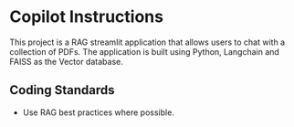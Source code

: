 # Copilot Instructions

This project is a RAG streamlit application that allows users to chat with a collection of PDFs. The application is built using Python, Langchain and FAISS as the Vector database.

## Coding Standards

- Use RAG best practices where possible.